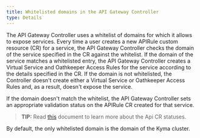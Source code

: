```yaml
---
title: Whitelisted domains in the API Gateway Controller
type: Details
---
```


The API Gateway Controller uses a whitelist of domains for which it allows to expose services. Every time a user creates a new APIRule custom resource (CR) for a service, the API Gateway Controller checks the domain of the service specified in the CR against the whitelist. If the domain of the service matches a whitelisted entry, the API Gateway Controller creates a Virtual Service and Oathkeeper Access Rules for the service according to the details specified in the CR. If the domain is not whitelisted, the Controller doesn't create either a Virtual Service or Oathkeeper Access Rules and, as a result, doesn't expose the service.

If the domain doesn't match the whitelist, the API Gateway Controller sets an appropriate validation status on the APIRule CR created for that service.

>**TIP:** Read [this](#custom-resource-api-rule-status-codes) document to learn more about the Api CR statuses.

By default, the only whitelisted domain is the domain of the Kyma cluster.
